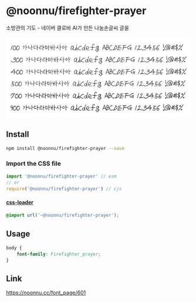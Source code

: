 # @noonnu/firefighter-prayer

소방관의 기도 - 네이버 클로바 AI가 만든 나눔손글씨 글꼴

![example](./example.png)

## Install

```bash
npm install @noonnu/firefighter-prayer --save
```

### Import the CSS file

```js
import '@noonnu/firefighter-prayer' // esm
// or
require('@noonnu/firefighter-prayer') // cjs
```

#### [css-loader](https://github.com/webpack-contrib/css-loader)

```css
@import url('~@noonnu/firefighter-prayer');
```

## Usage

```css
body {
    font-family: Firefighter_prayer;
}
```

## Link

https://noonnu.cc/font_page/601
